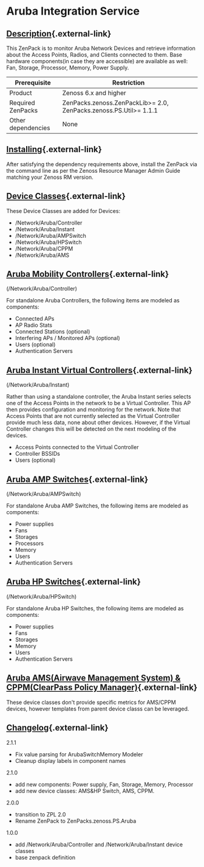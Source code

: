 # Aruba Integration Service

## [Description](https://github.com/zenoss/ZenPacks.zenoss.PS.Aruba#id1){.external-link}

This ZenPack is to monitor Aruba Network Devices and retrieve
information about the Access Points, Radios, and Clients connected to
them. Base hardware components(in case they are accessible) are
available as well: Fan, Storage, Processor, Memory, Power Supply.

| Prerequisite       | Restriction                                                             |
|--------------------|-------------------------------------------------------------------------|
| Product            | Zenoss 6.x and higher                                                   |
| Required ZenPacks  | ZenPacks.zenoss.ZenPackLib&gt;= 2.0, ZenPacks.zenoss.PS.Util&gt;= 1.1.1 |
| Other dependencies | None                                                                    |

## [Installing](https://github.com/zenoss/ZenPacks.zenoss.PS.Aruba#id2){.external-link}

After satisfying the dependency requirements above, install the ZenPack
via the command line as per the Zenoss Resource Manager Admin Guide
matching your Zenoss RM version.

## [Device Classes](https://github.com/zenoss/ZenPacks.zenoss.PS.Aruba#id3){.external-link}

These Device Classes are added for Devices:

-   /Network/Aruba/Controller
-   /Network/Aruba/Instant
-   /Network/Aruba/AMPSwitch
-   /Network/Aruba/HPSwitch
-   /Network/Aruba/CPPM
-   /Network/Aruba/AMS

## [Aruba Mobility Controllers](https://github.com/zenoss/ZenPacks.zenoss.PS.Aruba#id4){.external-link}

(/Network/Aruba/Controller)

For standalone Aruba Controllers, the following items are modeled as
components:

-   Connected APs
-   AP Radio Stats
-   Connected Stations (optional)
-   Interfering APs / Monitored APs (optional)
-   Users (optional)
-   Authentication Servers

## [Aruba Instant Virtual Controllers](https://github.com/zenoss/ZenPacks.zenoss.PS.Aruba#id5){.external-link}

(/Network/Aruba/Instant)

Rather than using a standalone controller, the Aruba Instant series
selects one of the Access Points in the network to be a Virtual
Controller. This AP then provides configuration and monitoring for the
network. Note that Access Points that are not currently selected as the
Virtual Controller provide much less data, none about other devices.
However, if the Virtual Controller changes this will be detected on the
next modeling of the devices.

-   Access Points connected to the Virtual Controller
-   Controller BSSIDs
-   Users (optional)

## [Aruba AMP Switches](https://github.com/zenoss/ZenPacks.zenoss.PS.Aruba#id6){.external-link}

(/Network/Aruba/AMPSwitch)

For standalone Aruba AMP Switches, the following items are modeled as
components:

-   Power supplies
-   Fans
-   Storages
-   Processors
-   Memory
-   Users
-   Authentication Servers

## [Aruba HP Switches](https://github.com/zenoss/ZenPacks.zenoss.PS.Aruba#id7){.external-link}

(/Network/Aruba/HPSwitch)

For standalone Aruba HP Switches, the following items are modeled as
components:

-   Power supplies
-   Fans
-   Storages
-   Memory
-   Users
-   Authentication Servers

## [Aruba AMS(Airwave Management System) & CPPM(ClearPass Policy Manager)](https://github.com/zenoss/ZenPacks.zenoss.PS.Aruba#id8){.external-link}

These device classes don't provide specific metrics for AMS/CPPM
devices, however templates from parent device classs can be leveraged.

## [Changelog](https://github.com/zenoss/ZenPacks.zenoss.PS.Aruba#id9){.external-link}

2.1.1

-   Fix value parsing for ArubaSwitchMemory Modeler
-   Cleanup display labels in component names

2.1.0

-   add new components: Power supply, Fan, Storage, Memory, Processor
-   add new device classes: AMS&HP Switch, AMS, CPPM.

2.0.0

-   transition to ZPL 2.0
-   Rename ZenPack to ZenPacks.zenoss.PS.Aruba

1.0.0

-   add /Network/Aruba/Controller and /Network/Aruba/Instant device
    classes
-   base zenpack definition


